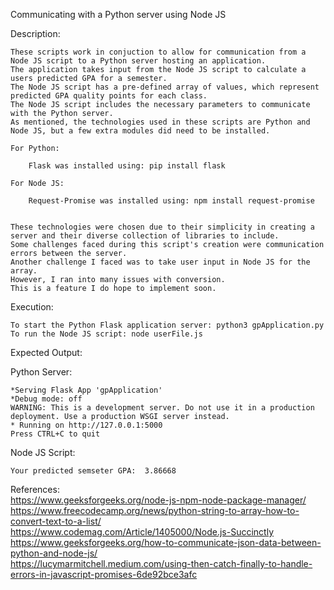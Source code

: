 Communicating with a Python server using Node JS


Description:

    These scripts work in conjuction to allow for communication from a Node JS script to a Python server hosting an application. 
    The application takes input from the Node JS script to calculate a users predicted GPA for a semester. 
    The Node JS script has a pre-defined array of values, which represent predicted GPA quality points for each class. 
    The Node JS script includes the necessary parameters to communicate with the Python server. 
    As mentioned, the technologies used in these scripts are Python and Node JS, but a few extra modules did need to be installed.

    For Python:

        Flask was installed using: pip install flask
    
    For Node JS:

        Request-Promise was installed using: npm install request-promise


    These technologies were chosen due to their simplicity in creating a server and their diverse collection of libraries to include. 
    Some challenges faced during this script's creation were communication errors between the server. 
    Another challenge I faced was to take user input in Node JS for the array. 
    However, I ran into many issues with conversion. 
    This is a feature I do hope to implement soon. 


Execution:

    To start the Python Flask application server: python3 gpApplication.py
    To run the Node JS script: node userFile.js


Expected Output:

  Python Server:
  
    *Serving Flask App 'gpApplication'
    *Debug mode: off
    WARNING: This is a development server. Do not use it in a production deployment. Use a production WSGI server instead.
    * Running on http://127.0.0.1:5000
    Press CTRL+C to quit


  Node JS Script:
  
    Your predicted semseter GPA:  3.86668



References:    
https://www.geeksforgeeks.org/node-js-npm-node-package-manager/    
https://www.freecodecamp.org/news/python-string-to-array-how-to-convert-text-to-a-list/    
https://www.codemag.com/Article/1405000/Node.js-Succinctly    
https://www.geeksforgeeks.org/how-to-communicate-json-data-between-python-and-node-js/    
https://lucymarmitchell.medium.com/using-then-catch-finally-to-handle-errors-in-javascript-promises-6de92bce3afc    
   
